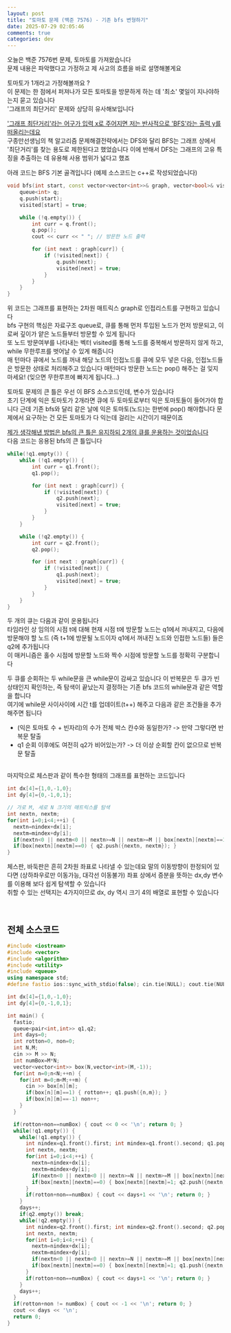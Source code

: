 ```yaml
---
layout: post
title: "토마토 문제 (백준 7576) - 기존 bfs 변형하기"
date: 2025-07-29 02:05:46
comments: true
categories: dev
---
```


오늘은 백준 7576번 문제, 토마토를 가져왔습니다  
문제 내용은 파악했다고 가정하고 제 사고의 흐름을 바로 설명해볼게요   
  
토마토가 1개라고 가정해볼까요 ?  
이 문제는 한 점에서 퍼져나가 모든 토마토을 방문하게 하는 데 '최소' 몇일이 지나야하는지 묻고 있습니다   
'그래프의 최단거리' 문제와 상당히 유사해보입니다   
  
<u>'그래프 최단거리'라는 어구가 입력 x로 주어지면 저는 반사적으로 'BFS'라는 출력 y를 떠올리는데요</u>  
구종만선생님의 책 알고리즘 문제해결전략에서는 DFS와 달리 BFS는 그래프 상에서 '최단거리'를 찾는 용도로 제한된다고 했었습니다 이에 반해서 DFS는 그래프의 고유 특징을 추출하는 데 유용해 사용 범위가 넓다고 했죠  
  
아래 코드는 BFS 기본 골격입니다 (예제 소스코드는 c++로 작성되었습니다)

```cpp
void bfs(int start, const vector<vector<int>>& graph, vector<bool>& visited) {
    queue<int> q;
    q.push(start);
    visited[start] = true;

    while (!q.empty()) {
        int curr = q.front();
        q.pop();
        cout << curr << " "; // 방문한 노드 출력

        for (int next : graph[curr]) {
            if (!visited[next]) {
                q.push(next);
                visited[next] = true;
            }
        }
    }
}
```  

위 코드는 그래프를 표현하는 2차원 매트릭스 graph로 인접리스트를 구현하고 있습니다  
bfs 구현의 핵심은 자료구조 queue로, 큐를 통해 먼저 투입된 노드가 먼저 방문되고, 이로써 깊이가 얕은 노드들부터 방문할 수 있게 됩니다  
또 노드 방문여부를 나타내는 벡터 visited를 통해 노드를 중복해서 방문하지 않게 하고, while 무한루프를 벗어날 수 있게 해줍니다  
매 턴마다 큐에서 노드를 꺼내 해당 노드의 인접노드를 큐에 모두 넣은 다음, 인접노드들은 방문한 상태로 처리해주고 있습니다 매턴마다 방문한 노드는 pop() 해주는 걸 잊지 마세요! (잊으면 무한루프에 빠지게 됩니다...)  
  
토마토 문제의 큰 틀은 우선 이 BFS 소스코드인데, 변수가 있습니다  
초기 단계에 익은 토마토가 2개라면 큐에 두 토마토로부터 익은 토마토들이 들어가야 합니다 근데 기존 bfs와 달리 같은 날에 익은 토마토(노드)는 한번에 pop() 해야합니다 문제에서 요구하는 건 모든 토마토가 다 익는데 걸리는 시간이기 때문이죠  
  
<u>제가 생각해낸 방법은 bfs의 큰 틀은 유지하되 2개의 큐를 운용하는 것이었습니다</u>  
다음 코드는 응용된 bfs의 큰 틀입니다  

```cpp
while(!q1.empty()) {
    while (!q1.empty()) {
        int curr = q1.front();
        q1.pop();

        for (int next : graph[curr]) {
            if (!visited[next]) {
                q2.push(next);
                visited[next] = true;
            }
        }
    }

    while (!q2.empty()) {
        int curr = q2.front();
        q2.pop();

        for (int next : graph[curr]) {
            if (!visited[next]) {
                q1.push(next);
                visited[next] = true;
            }
        }
    }
}
```

두 개의 큐는 다음과 같이 운용됩니다  
타임라인 상 임의의 시점 t에 대해 현재 시점 t에 방문할 노드는 q1에서 꺼내지고, 다음에 방문해야 할 노드 (즉 t+1에 방문될 노드이자 q1에서 꺼내진 노드와 인접한 노드들) 들은 q2에 추가됩니다  
이 매커니즘은 홀수 시점에 방문할 노드와 짝수 시점에 방문할 노드를 정확히 구분합니다  
  
두 큐를 순회하는 두 while문을 큰 while문이 감싸고 있습니다 이 반복문은 두 큐가 빈 상태인지 확인하는, 즉 탐색이 끝났는지 결정하는 기존 bfs 코드의 while문과 같은 역할을 합니다  
여기에 while문 사이사이에 시간 t를 업데이트(t++) 해주고 다음과 같은 조건들을 추가해주면 됩니다  
  
- (익은 토마토 수 + 빈자리)의 수가 전체 박스 칸수와 동일한가? -> 만약 그렇다면 반복문 탈출
- q1 순회 이후에도 여전히 q2가 비어있는가? -> 더 이상 순회할 칸이 없으므로 반복문 탈출  
  
<br>
마지막으로 체스판과 같이 특수한 형태의 그래프를 표현하는 코드입니다  

```cpp
int dx[4]={1,0,-1,0};
int dy[4]={0,-1,0,1};

// 가로 M, 세로 N 크기의 매트릭스를 탐색
int nextn, nextm;
for(int i=0;i<4;++i) {
  nextn=nindex+dx[i];
  nextm=mindex+dy[i];
  if(nextn<0 || nextm<0 || nextn>=N || nextm>=M || box[nextn][nextm]==1) continue;
  if(box[nextn][nextm]==0) { q2.push({nextn, nextm}); }
}
```

체스판, 바둑판은 흔히 2차원 좌표로 나타낼 수 있는데요 말의 이동방향이 한정되어 있다면 (상하좌우로만 이동가능, 대각선 이동불가) 좌표 상에서 증분을 뜻하는 dx,dy 변수를 이용해 보다 쉽게 탐색할 수 있습니다  
취할 수 있는 선택지는 4가지이므로 dx, dy 역시 크기 4의 배열로 표현할 수 있습니다  

<br>

## 전체 소스코드 ##
```cpp
#include <iostream>
#include <vector>
#include <algorithm>
#include <utility>
#include <queue>
using namespace std;
#define fastio ios::sync_with_stdio(false); cin.tie(NULL); cout.tie(NULL);

int dx[4]={1,0,-1,0};
int dy[4]={0,-1,0,1};

int main() {
  fastio;
  queue<pair<int,int>> q1,q2;
  int days=0;
  int rotton=0, non=0;
  int N,M;
  cin >> M >> N;
  int numBox=M*N;
  vector<vector<int>> box(N,vector<int>(M,-1));
  for(int n=0;n<N;++n) {
    for(int m=0;m<M;++m) {
      cin >> box[n][m];
      if(box[n][m]==1) { rotton++; q1.push({n,m}); }
      if(box[n][m]==-1) non++;
    }
  }

  if(rotton+non==numBox) { cout << 0 << '\n'; return 0; }
  while(!q1.empty()) {
    while(!q1.empty()) {
      int nindex=q1.front().first; int mindex=q1.front().second; q1.pop();
      int nextn, nextm;
      for(int i=0;i<4;++i) {
        nextn=nindex+dx[i];
        nextm=mindex+dy[i];
        if(nextn<0 || nextm<0 || nextn>=N || nextm>=M || box[nextn][nextm]==1) continue;
        if(box[nextn][nextm]==0) { box[nextn][nextm]=1; q2.push({nextn, nextm}); rotton++; }
      }
      if(rotton+non==numBox) { cout << days+1 << '\n'; return 0; }
    }
    days++;
    if(q2.empty()) break;
    while(!q2.empty()) {
      int nindex=q2.front().first; int mindex=q2.front().second; q2.pop();
      int nextn, nextm;
      for(int i=0;i<4;++i) {
        nextn=nindex+dx[i];
        nextm=mindex+dy[i];
        if(nextn<0 || nextm<0 || nextn>=N || nextm>=M || box[nextn][nextm]==1) continue;
        if(box[nextn][nextm]==0) { box[nextn][nextm]=1; q1.push({nextn, nextm}); rotton++; }
      }
      if(rotton+non==numBox) { cout << days+1 << '\n'; return 0; }
    }
    days++;
  }
  if(rotton+non != numBox) { cout << -1 << '\n'; return 0; }
  cout << days << '\n';
  return 0;
}
```